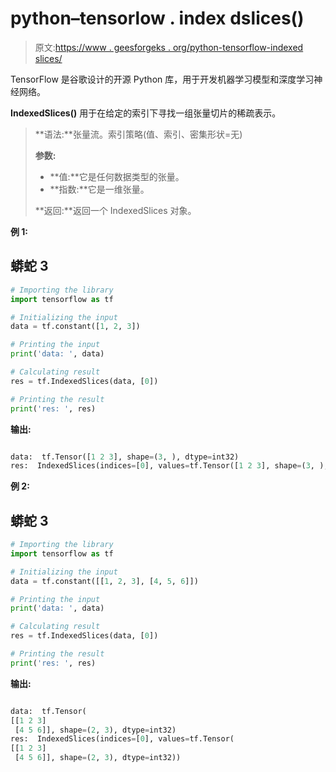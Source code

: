 # python–tensorlow . index dslices()

> 原文:[https://www . geesforgeks . org/python-tensorflow-indexed slices/](https://www.geeksforgeeks.org/python-tensorflow-indexedslices/)

TensorFlow 是谷歌设计的开源 Python 库，用于开发机器学习模型和深度学习神经网络。

**IndexedSlices()** 用于在给定的索引下寻找一组张量切片的稀疏表示。

> **语法:**张量流。索引策略(值、索引、密集形状=无)
> 
> **参数:**
> 
> *   **值:**它是任何数据类型的张量。
> *   **指数:**它是一维张量。
> 
> **返回:**返回一个 IndexedSlices 对象。

**例 1:**

## 蟒蛇 3

```py
# Importing the library
import tensorflow as tf

# Initializing the input
data = tf.constant([1, 2, 3])

# Printing the input
print('data: ', data)

# Calculating result
res = tf.IndexedSlices(data, [0])

# Printing the result
print('res: ', res)
```

**输出:**

```py

data:  tf.Tensor([1 2 3], shape=(3, ), dtype=int32)
res:  IndexedSlices(indices=[0], values=tf.Tensor([1 2 3], shape=(3, ), dtype=int32))

```

**例 2:**

## 蟒蛇 3

```py
# Importing the library
import tensorflow as tf

# Initializing the input
data = tf.constant([[1, 2, 3], [4, 5, 6]])

# Printing the input
print('data: ', data)

# Calculating result
res = tf.IndexedSlices(data, [0])

# Printing the result
print('res: ', res)
```

**输出:**

```py

data:  tf.Tensor(
[[1 2 3]
 [4 5 6]], shape=(2, 3), dtype=int32)
res:  IndexedSlices(indices=[0], values=tf.Tensor(
[[1 2 3]
 [4 5 6]], shape=(2, 3), dtype=int32))

```
